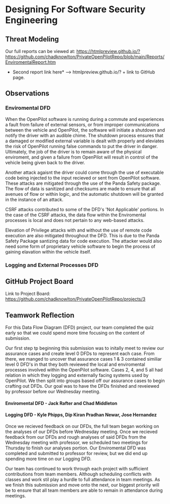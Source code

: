 # Designing For Software Security Engineering

## Threat Modeling
Our full reports can be viewed at:
https://htmlpreview.github.io/?https://github.com/chadknowlton/PrivateOpenPilotRepo/blob/main/Reports/EnviromentalReport.htm

* Second report link here* --> htmlpreview.github.io/? + link to GitHub page.

## Observations
### Enviromental DFD
When the OpenPilot software is running during a commute and experiences a fault from failure of external sensors, or from improper communications between the vehicle and OpenPilot, the software will initiate a shutdown and notify the driver with an audible chime. The shutdown process ensures that a damaged or modified external variable is dealt with properly and eleviates the risk of OpenPilot running false commands to put the driver in danger. Ultimately, the job of the driver is to remain aware of the physical enviroment, and given a failure from OpenPilot will result in control of the vehicle being given back to the driver. 

Another attack agaisnt the driver could come through the use of executable code being injected to the input recieved or sent from OpenPilot software. These attacks are mitigated through the use of the Panda Safety package. The flow of data is sanitized and checksums are made to ensure that all avenues of flow or within logic, and the automatic shutdown will be granted in the instance of an attack. 

CSRF attacks contributed to some of the DFD's 'Not Applicable' portions. In the case of the CSRF attacks, the data flow within the Enviromental processes is local and does not pertain to any web-based attacks.  

Elevation of Privilege attacks with and without the use of remote code execution are also mitigated throughout the DFD. This is due to the Panda Safety Package santizing data for code execution. The attacker would also need some form of proprietary vehicle software to begin the process of gaining elavation within the vehicle itself. 

### Logging and External Processes DFD

## GitHub Project Board
Link to Project Board: https://github.com/chadknowlton/PrivateOpenPilotRepo/projects/3

## Teamwork Reflection
For this Data Flow Diagram (DFD) project, our team completed the quiz early so that we could spend more time focusing on the content of submission. 

Our first step tp beginning this submission was to initally meet to review our assurance cases and create level 0 DFDs to represent each case. From there, we manged to uncover that assurance cases 1 & 3 contained similiar level 0 DFD's in that they both reviewed the local and enviromental processes involved within the OpenPilot software. Cases 2, 4, and 5 all had relation in which they logging and externally facing systems used by OpenPilot. We then split into groups based off our assurance cases to begin crafting out DFDs. Our goal was to have the DFDs finished and reveiewed by professor before our Wednesday meeting. 

#### Enviromental DFD - Jack Rafter and Chad Middleton
#### Logging DFD - Kyle Phipps, Dip Kiran Pradhan Newar, Jose Hernandez

Once we recieved feedback on our DFDs, the full team began working on the analyses of our DFDs before Wednesday meeting. Once we recieved feedback from our DFDs and rough analyses of said DFDs from the Wednesday meeting with professor, we scheduled two meetings for Thursday to finish our analyses portion. Our Enviromental DFD was completed and submitted to professor for review, but we did end up spending more time on our Logging DFD. 

Our team has continued to work through each project with sufficient contributions from team members. Although scheduling conflicts with classes and work stil play a hurdle to full attendance in team meetings. As we finish this submission and move onto the next, our biggest priority will be to ensure that all team members are able to remain in attendance during meetings. 

